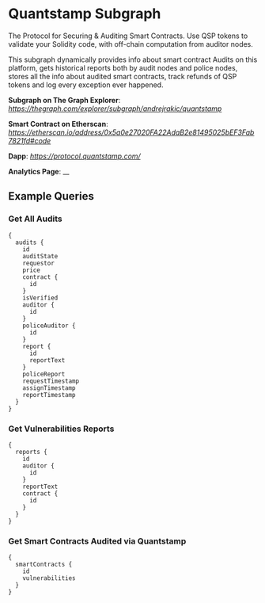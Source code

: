 # Quantstamp Subgraph

The Protocol for Securing & Auditing Smart Contracts. Use QSP tokens to validate your Solidity code, with off-chain computation from auditor nodes.

This subgraph dynamically provides info about smart contract Audits on this platform, gets historical reports both by audit nodes and police nodes, stores all the info about audited smart contracts, track refunds of QSP tokens and log every exception ever happened.

**Subgraph on The Graph Explorer**: _https://thegraph.com/explorer/subgraph/andrejrakic/quantstamp_

**Smart Contract on Etherscan**: _https://etherscan.io/address/0x5a0e27020FA22AdaB2e81495025bEF3Fab7821fd#code_

**Dapp**: _https://protocol.quantstamp.com/_

**Analytics Page**: __

## Example Queries

### Get All Audits

```
{
  audits {
    id
    auditState
    requestor
    price
    contract {
      id
    }
    isVerified
    auditor {
      id
    }
    policeAuditor {
      id
    }
    report {
      id
      reportText
    }
    policeReport
    requestTimestamp
    assignTimestamp
    reportTimestamp
  }
}
```

### Get Vulnerabilities Reports

```
{
  reports {
    id
    auditor {
      id
    }
    reportText
    contract {
      id
    }
  }
}
```

### Get Smart Contracts Audited via Quantstamp

```
{
  smartContracts {
    id
    vulnerabilities
  }
}
```
